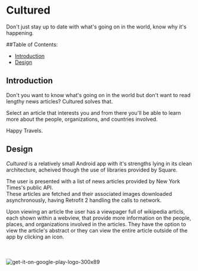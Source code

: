 # Cultured
Don't just stay up to date with what's going on in the world, know why it's happening.

##Table of Contents:
* [Introduction](#introduction)
* [Design](#design)

## <a name="introduction"></a>Introduction

Don't you want to know what's going on in the world but don't want to read lengthy news articles? Cultured solves that.

Select an article that interests you and from there you'll be able to learn more about the people, organizations, and countries involved.  

Happy Travels.

## <a name="design"></a>Design

<i>Cultured</i> is a relatively small Android app with it's strengths lying in its clean architecture, acheived though the use of libraries provided by Square.

The user is presented with a list of news articles provided by New York Times's public API.  
These articles are fetched and their associated images downloaded asynchronously, having Retrofit 2 handling the calls to network.  

Upon viewing an article the user has a viewpager full of wikipedia articls, each shown within a webview, that provide more information on the people, places, and organizations involved in the articles.
They have the option to view the article's abstract or they can view the entire article outside of the app by clicking an icon.
<br>
<br>
<br>
<br>
![get-it-on-google-play-logo-300x89](https://cloud.githubusercontent.com/assets/7444521/14589801/ff9a92b0-04b8-11e6-85f7-6284126d8d05.png)

